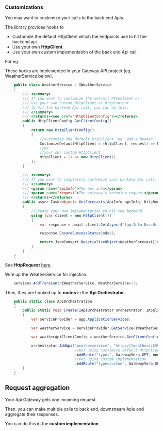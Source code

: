 ### Customizations

You may want to customize your calls to the back end Apis.

The library provides hooks to

*   Customize the default HttpClient which the endpoints use to hit the backend api.
*	Use your own **HttpClient**.
*	Use your own custom implementation of the back end Api call.

For eg.

These hooks are implemented in your Gateway API project (eg. WeatherService below).

```C#
    public class WeatherService : IWeatherService
    {
        /// <summary>
        /// If you want to customize the default HttpClient or
        /// use your own custom HttpClient or HttpContent 
        /// to hit the backend Api call, you can do this.
        /// </summary>
        /// <returns><see cref="HttpClientConfig"/></returns>
        public HttpClientConfig GetClientConfig()
        {
            return new HttpClientConfig()
            {
                //customize the default HttpClient. eg. add a header.
                CustomizeDefaultHttpClient = (httpClient, request) => httpClient.DefaultRequestHeaders.Add("My header", "My header value"), 
                //OR
                //your own custom HttpClient
                HttpClient = () => new HttpClient()
            };
        }

        /// <summary>
        /// If you want to completely customize your backend Api call, you can do this
        /// </summary>
        /// <param name="apiInfo">The api info</param>
        /// <param name="request">The gateway's incoming request</param>
        /// <returns></returns>
        public async Task<object> GetForecasts(ApiInfo apiInfo, HttpRequest request)
        {
            //Create your own implementation to hit the backend.
            using (var client = new HttpClient())
            {
                var response = await client.GetAsync($"{apiInfo.BaseUrl}weatherforecast/forecast");

                response.EnsureSuccessStatusCode();

                return JsonConvert.DeserializeObject<WeatherForecast[]>(await response.Content.ReadAsStringAsync());
            }
        }
    }
```

See **HttpRequest** [here](https://learn.microsoft.com/en-us/dotnet/api/microsoft.aspnetcore.http.httprequest?view=aspnetcore-6.0).

Wire up the WeatherService for injection.

```C#
	services.AddTransient<IWeatherService, WeatherService>();
```

Then, they are hooked up to **routes** in the **Api Orchestrator**.

```C#
    public static class ApiOrchestration
    {
        public static void Create(IApiOrchestrator orchestrator, IApplicationBuilder app)
        {
            var serviceProvider = app.ApplicationServices;

            var weatherService = serviceProvider.GetService<IWeatherService>();

            var weatherApiClientConfig = weatherService.GetClientConfig();

            orchestrator.AddApi("weatherservice", "http://localhost:63969/")                                
                                //Get using customize default HttpClient or your own custom HttpClient
                                .AddRoute("types", GatewayVerb.GET, new RouteInfo { Path = "weatherforecast/types", ResponseType = typeof(string[]), HttpClientConfig = weatherApiClientConfig })
                                //Get using custom implementation
                                .AddRoute("typescustom", GatewayVerb.GET, weatherService.GetTypes);
        }
    }
```


## Request aggregation

Your Api Gateway gets one incoming request.

Then, you can make multiple calls to back end, downstream Apis and aggregate their responses.

You can do this in the **custom implementation**.